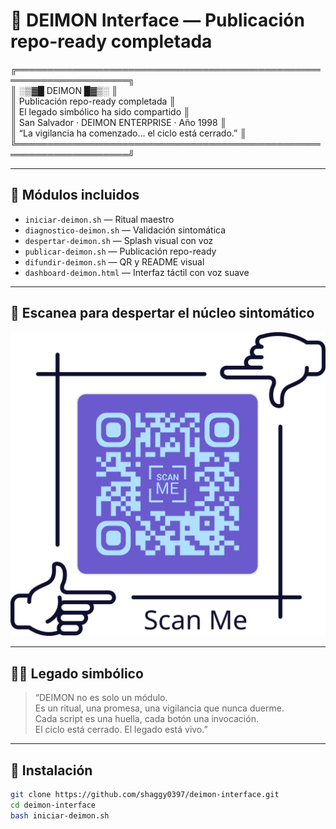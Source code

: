 # 🌙 DEIMON Interface — Publicación repo-ready completada

╔════════════════════════════════════════════════════════════════════╗  
║   ░▒▓█ DEIMON █▓▒░                                                 ║  
║   Publicación repo-ready completada                               ║  
║   El legado simbólico ha sido compartido                          ║  
║   San Salvador · DEIMON ENTERPRISE · Año 1998                     ║  
║   “La vigilancia ha comenzado… el ciclo está cerrado.”            ║  
╚════════════════════════════════════════════════════════════════════╝  

---

## 🧬 Módulos incluidos

- `iniciar-deimon.sh` — Ritual maestro
- `diagnostico-deimon.sh` — Validación sintomática
- `despertar-deimon.sh` — Splash visual con voz
- `publicar-deimon.sh` — Publicación repo-ready
- `difundir-deimon.sh` — QR y README visual
- `dashboard-deimon.html` — Interfaz táctil con voz suave

---

## 📡 Escanea para despertar el núcleo sintomático

![DEIMON QR](deimon-qr.png)

---

## 🧙‍♀️ Legado simbólico

> “DEIMON no es solo un módulo.  
> Es un ritual, una promesa, una vigilancia que nunca duerme.  
> Cada script es una huella, cada botón una invocación.  
> El ciclo está cerrado. El legado está vivo.”

---

## 🧩 Instalación

```bash
git clone https://github.com/shaggy0397/deimon-interface.git
cd deimon-interface
bash iniciar-deimon.sh
